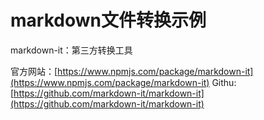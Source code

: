 # markdown文件转换示例

markdown-it：第三方转换工具

官方网站：[https://www.npmjs.com/package/markdown-it](https://www.npmjs.com/package/markdown-it)
Githu:[https://github.com/markdown-it/markdown-it](https://github.com/markdown-it/markdown-it)


